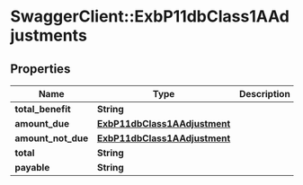 # SwaggerClient::ExbP11dbClass1AAdjustments

## Properties
Name | Type | Description | Notes
------------ | ------------- | ------------- | -------------
**total_benefit** | **String** |  | [optional] 
**amount_due** | [**ExbP11dbClass1AAdjustment**](ExbP11dbClass1AAdjustment.md) |  | [optional] 
**amount_not_due** | [**ExbP11dbClass1AAdjustment**](ExbP11dbClass1AAdjustment.md) |  | [optional] 
**total** | **String** |  | [optional] 
**payable** | **String** |  | [optional] 

